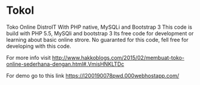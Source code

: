 # Tokol
Toko Online DistroIT With PHP native, MySQLi and Bootstrap 3
This code is build with PHP 5.5, MySQli and bootstrap 3
Its free code for development or learning about basic online strore.
No guaranted for this code, fell free for developing with this code.

For more info visit http://www.hakkoblogs.com/2015/02/membuat-toko-online-sederhana-dengan.html#.VmisHNKLTDc

For demo go to this link https://l200190078pwd.000webhostapp.com/
